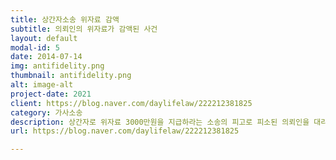 ```yaml
---
title: 상간자소송 위자료 감액
subtitle: 의뢰인의 위자료가 감액된 사건
layout: default
modal-id: 5
date: 2014-07-14
img: antifidelity.png
thumbnail: antifidelity.png
alt: image-alt
project-date: 2021
client: https://blog.naver.com/daylifelaw/222212381825
category: 가사소송
description: 상간자로 위자료 3000만원을 지급하라는 소송의 피고로 피소된 의뢰인을 대리하여 지급액을 1000만원으로 감액하여 신속하게 처리한 사안입니다.
url: https://blog.naver.com/daylifelaw/222212381825

---
```

